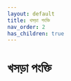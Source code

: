 ```yaml
---
layout: default
title: খসড়া পংক্তি
nav_order: 2
has_children: true
---
```


খসড়া পংক্তি
===========
